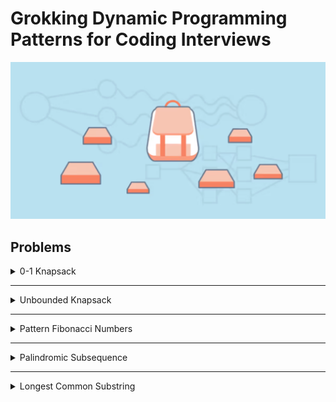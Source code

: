 # Grokking Dynamic Programming Patterns for Coding Interviews

![[Grokking Dynamic Programming Patterns for Coding Interviews]](Educitive.io.PNG)

## Problems

<details>
<summary>0-1 Knapsack</summary>

| #   | Problem                                               | Topic           | Language                                                                                                                                                                                                                                                                                                                                                                             |
|-----|-------------------------------------------------------|-----------------|--------------------------------------------------------------------------------------------------------------------------------------------------------------------------------------------------------------------------------------------------------------------------------------------------------------------------------------------------------------------------------------|

</details>

---
<details>
<summary>Unbounded Knapsack</summary>

| #   | Problem                             | Topic                           | Language |
|-----|-------------------------------------|---------------------------------|----------|


</details>

---
<details>
<summary>Pattern Fibonacci Numbers</summary>

| #   | Problem                                                                                 | Topic               | Language                                                                                                                                                                                                        |
|-----|-----------------------------------------------------------------------------------------|---------------------|-----------------------------------------------------------------------------------------------------------------------------------------------------------------------------------------------------------------|
| 1   | Fibonacci Numbers                                                                       | Fibonacci Number DP | [java](https://github.com/EbrahimMohamed2611/Dynamic-Programming/blob/main/src/main/java/io/educative/fibonacciNumbers/FibonacciNumbers.java)                                                                   |
| 2   | [Climbing Stairs (2 Stairs)](https://leetcode.com/problems/climbing-stairs/)            | Fibonacci Number DP | [java](https://github.com/EbrahimMohamed2611/Dynamic-Programming/blob/main/src/main/java/io/educative/fibonacciNumbers/ClimbingStairsTwoStairs.java)                                                            |
| 3   | Climbing Stairs (3 Stairs)                                                              | Fibonacci Number DP | [java](https://github.com/EbrahimMohamed2611/Grokking-The-Coding-Interview-Patterns-For-Coding-Questions/blob/main/src/main/java/io/educative/patternSlidingWindow/AverageOfAllContiguousSubArraysOfSizeK.java) |
| 4   | [Frog Jump](https://www.codingninjas.com/codestudio/problem-details/frog-jump_3621012)  | Fibonacci Number DP | [java](https://github.com/EbrahimMohamed2611/Dynamic-Programming/blob/main/src/main/java/io/educative/fibonacciNumbers/FrogJump.java)                                                                           |
| 5   | [746.Min Cost Climbing Stairs](https://leetcode.com/problems/min-cost-climbing-stairs/) | Fibonacci Number DP | [java](https://github.com/EbrahimMohamed2611/Dynamic-Programming/blob/main/src/main/java/io/educative/fibonacciNumbers/MinCostClimbingStairs.java)                                                              |




</details>

---
<details>
<summary>Palindromic Subsequence</summary>

| #   | Problem                  | Topic            | Language |
|-----|--------------------------|------------------|----------|


</details>

---
<details>
<summary>Longest Common Substring</summary>

| #   | Problem    | Topic              | Language |
|-----|------------|--------------------|----------|



</details>

